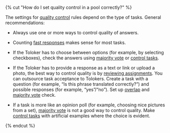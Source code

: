 {% cut "How do I set quality control in a pool correctly?" %}

The settings for [quality control](../../../../glossary.md#quality-control) rules depend on the type of tasks. General recommendations:

- Always use one or more ways to control quality of answers.

- Counting [fast responses](../../../../guide/concepts/quick-answers.md) makes sense for most tasks.

- If the Toloker has to choose between options (for example, by selecting checkboxes), check the answers using [majority vote](../../../../guide/concepts/mvote.md) or [control tasks](../../../../guide/concepts/goldenset.md).

- If the Toloker has to provide a response as a text or link or upload a photo, the best way to control quality is by [reviewing assignments](../../../../guide/concepts/accept.md). You can outsource task acceptance to Tolokers. Create a task with a question (for example, “Is this phrase translated correctly?”) and possible responses (for example, “yes”/“no”). Set up [overlap](../../../../guide/concepts/dynamic-overlap.md) and [majority vote](../../../../guide/concepts/mvote.md) check.

- If a task is more like an opinion poll (for example, choosing nice pictures from a set), [majority vote](../../../../glossary.md#majority-vote) is not a good way to control quality. Make [control tasks](../../../../glossary.md#control-task) with artificial examples where the choice is evident.

{% endcut %}